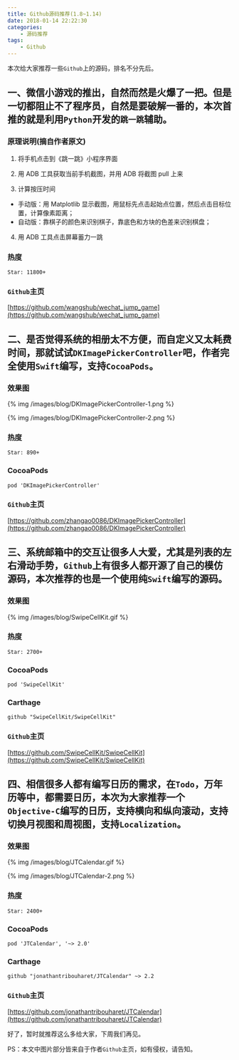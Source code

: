 ```yaml
---
title: Github源码推荐(1.8~1.14)
date: 2018-01-14 22:22:30
categories:
    - 源码推荐
tags: 
    - Github
---
```


本次给大家推荐一些`Github`上的源码，排名不分先后。

## 一、微信小游戏的推出，自然而然是火爆了一把。但是一切都阻止不了程序员，自然是要破解一番的，本次首推的就是利用`Python`开发的`跳一跳`辅助。

### 原理说明(摘自作者原文)
1. 将手机点击到《跳一跳》小程序界面

2. 用 ADB 工具获取当前手机截图，并用 ADB 将截图 pull 上来

3. 计算按压时间
  * 手动版：用 Matplotlib 显示截图，用鼠标先点击起始点位置，然后点击目标位置，计算像素距离；
  * 自动版：靠棋子的颜色来识别棋子，靠底色和方块的色差来识别棋盘；

4. 用 ADB 工具点击屏幕蓄力一跳

<!--more-->
### 热度
```
Star: 11800+
```

### `Github`主页

[https://github.com/wangshub/wechat_jump_game](https://github.com/wangshub/wechat_jump_game) 

## 二、是否觉得系统的相册太不方便，而自定义又太耗费时间，那就试试`DKImagePickerController`吧，作者完全使用`Swift`编写，支持`CocoaPods`。

### 效果图
{% img /images/blog/DKImagePickerController-1.png %}

{% img /images/blog/DKImagePickerController-2.png %}

### 热度
```
Star: 890+
```

### CocoaPods
```
pod 'DKImagePickerController'
```

### `Github`主页
[https://github.com/zhangao0086/DKImagePickerController](https://github.com/zhangao0086/DKImagePickerController) 

## 三、系统邮箱中的交互让很多人大爱，尤其是列表的左右滑动手势，`Github`上有很多人都开源了自己的模仿源码，本次推荐的也是一个使用纯`Swift`编写的源码。

### 效果图
{% img /images/blog/SwipeCellKit.gif %}

### 热度
```
Star: 2700+
```

### CocoaPods
```
pod 'SwipeCellKit'
```
### Carthage
```
github "SwipeCellKit/SwipeCellKit"
```

### `Github`主页
[https://github.com/SwipeCellKit/SwipeCellKit](https://github.com/SwipeCellKit/SwipeCellKit)

## 四、相信很多人都有编写日历的需求，在`Todo`，万年历等中，都需要日历，本次为大家推荐一个`Objective-C`编写的日历，支持横向和纵向滚动，支持切换月视图和周视图，支持`Localization`。

### 效果图
{% img /images/blog/JTCalendar.gif %}

{% img /images/blog/JTCalendar-2.png %}

### 热度
```
Star: 2400+
```

### CocoaPods
```
pod 'JTCalendar', '~> 2.0'
```
### Carthage
```
github "jonathantribouharet/JTCalendar" ~> 2.2
```

### `Github`主页
[https://github.com/jonathantribouharet/JTCalendar](https://github.com/jonathantribouharet/JTCalendar)

好了，暂时就推荐这么多给大家，下周我们再见。

PS：本文中图片部分皆来自于作者`Github`主页，如有侵权，请告知。